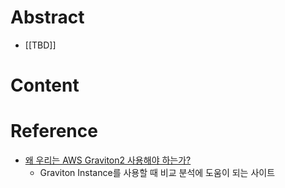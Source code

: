 # Abstract
- [[TBD]]
# Content
# Reference
- [왜 우리는 AWS Graviton2 사용해야 하는가?](https://medium.com/spoontech/%EC%99%9C-%EC%9A%B0%EB%A6%AC%EB%8A%94-aws-gravition2-%EC%82%AC%EC%9A%A9%ED%95%B4%EC%95%BC-%ED%95%98%EB%8A%94%EA%B0%80-6cb8b5858552)
	- Graviton Instance를 사용할 때 비교 분석에 도움이 되는 사이트